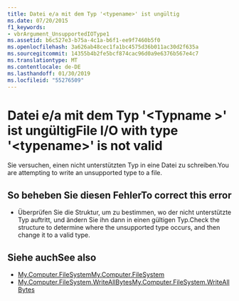 ```yaml
---
title: Datei e/a mit dem Typ '<typename>' ist ungültig
ms.date: 07/20/2015
f1_keywords:
- vbrArgument_UnsupportedIOType1
ms.assetid: b6c527e3-b75a-4c1a-b6f1-ee9f7460b5f0
ms.openlocfilehash: 3a626ab48cec1fa1bc4575d36b011ac30d2f635a
ms.sourcegitcommit: 14355b4b2fe5bcf874cac96d0a9e6376b567e4c7
ms.translationtype: MT
ms.contentlocale: de-DE
ms.lasthandoff: 01/30/2019
ms.locfileid: "55276509"
---
```

# <a name="file-io-with-type-typename-is-not-valid"></a><span data-ttu-id="2e680-102">Datei e/a mit dem Typ '\<Typname >' ist ungültig</span><span class="sxs-lookup"><span data-stu-id="2e680-102">File I/O with type '\<typename>' is not valid</span></span>
<span data-ttu-id="2e680-103">Sie versuchen, einen nicht unterstützten Typ in eine Datei zu schreiben.</span><span class="sxs-lookup"><span data-stu-id="2e680-103">You are attempting to write an unsupported type to a file.</span></span>  
  
## <a name="to-correct-this-error"></a><span data-ttu-id="2e680-104">So beheben Sie diesen Fehler</span><span class="sxs-lookup"><span data-stu-id="2e680-104">To correct this error</span></span>  
  
-   <span data-ttu-id="2e680-105">Überprüfen Sie die Struktur, um zu bestimmen, wo der nicht unterstützte Typ auftritt, und ändern Sie ihn dann in einen gültigen Typ.</span><span class="sxs-lookup"><span data-stu-id="2e680-105">Check the structure to determine where the unsupported type occurs, and then change it to a valid type.</span></span>  
  
## <a name="see-also"></a><span data-ttu-id="2e680-106">Siehe auch</span><span class="sxs-lookup"><span data-stu-id="2e680-106">See also</span></span>
- [<span data-ttu-id="2e680-107">My.Computer.FileSystem</span><span class="sxs-lookup"><span data-stu-id="2e680-107">My.Computer.FileSystem</span></span>](xref:Microsoft.VisualBasic.FileIO.FileSystem)
- [<span data-ttu-id="2e680-108">My.Computer.FileSystem.WriteAllBytes</span><span class="sxs-lookup"><span data-stu-id="2e680-108">My.Computer.FileSystem.WriteAllBytes</span></span>](xref:Microsoft.VisualBasic.MyServices.FileSystemProxy.WriteAllBytes%2A)
